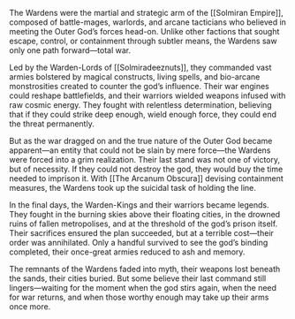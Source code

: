 The Wardens were the martial and strategic arm of the [[Solmiran Empire]], composed of battle-mages, warlords, and arcane tacticians who believed in meeting the Outer God’s forces head-on. Unlike other factions that sought escape, control, or containment through subtler means, the Wardens saw only one path forward—total war.

Led by the Warden-Lords of [[Solmiradeeznuts]], they commanded vast armies bolstered by magical constructs, living spells, and bio-arcane monstrosities created to counter the god’s influence. Their war engines could reshape battlefields, and their warriors wielded weapons infused with raw cosmic energy. They fought with relentless determination, believing that if they could strike deep enough, wield enough force, they could end the threat permanently.

But as the war dragged on and the true nature of the Outer God became apparent—an entity that could not be slain by mere force—the Wardens were forced into a grim realization. Their last stand was not one of victory, but of necessity. If they could not destroy the god, they would buy the time needed to imprison it. With [[The Arcanum Obscura]] devising containment measures, the Wardens took up the suicidal task of holding the line.

In the final days, the Warden-Kings and their warriors became legends. They fought in the burning skies above their floating cities, in the drowned ruins of fallen metropolises, and at the threshold of the god’s prison itself. Their sacrifices ensured the plan succeeded, but at a terrible cost—their order was annihilated. Only a handful survived to see the god’s binding completed, their once-great armies reduced to ash and memory.

The remnants of the Wardens faded into myth, their weapons lost beneath the sands, their cities buried. But some believe their last command still lingers—waiting for the moment when the god stirs again, when the need for war returns, and when those worthy enough may take up their arms once more.